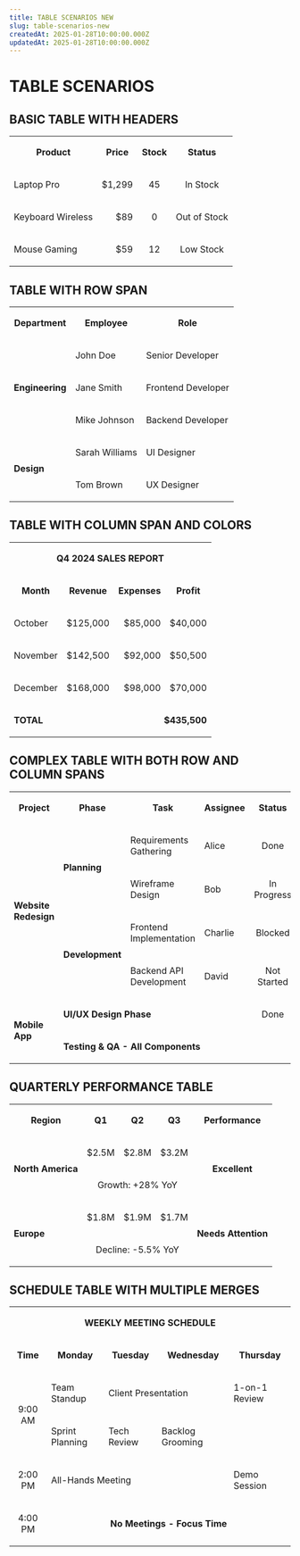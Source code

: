 ```yaml
---
title: TABLE SCENARIOS NEW
slug: table-scenarios-new
createdAt: 2025-01-28T10:00:00.000Z
updatedAt: 2025-01-28T10:00:00.000Z
---
```


# TABLE SCENARIOS

## BASIC TABLE WITH HEADERS

<table isTableHeaderOn="true" columnWidths="200,200,200,200">
  <tr>
    <td align="center" darkBackgroundColor="#1E40AF">
      <p><strong>Product</strong></p>
    </td>
    <td align="center" darkBackgroundColor="#1E40AF">
      <p><strong>Price</strong></p>
    </td>
    <td align="center" darkBackgroundColor="#1E40AF">
      <p><strong>Stock</strong></p>
    </td>
    <td align="center" darkBackgroundColor="#1E40AF">
      <p><strong>Status</strong></p>
    </td>
  </tr>
  <tr>
    <td align="left" darkBackgroundColor="#374151">
      <p>Laptop Pro</p>
    </td>
    <td align="right" darkBackgroundColor="#166534">
      <p>$1,299</p>
    </td>
    <td align="center">
      <p>45</p>
    </td>
    <td align="center" lightBackgroundColor="#22C55E" darkBackgroundColor="#14532D">
      <p>In Stock</p>
    </td>
  </tr>
  <tr>
    <td align="left" darkBackgroundColor="#374151">
      <p>Keyboard Wireless</p>
    </td>
    <td align="right" darkBackgroundColor="#991B1B">
      <p>$89</p>
    </td>
    <td align="center">
      <p>0</p>
    </td>
    <td align="center" lightBackgroundColor="#EF4444" darkBackgroundColor="#7F1D1D">
      <p>Out of Stock</p>
    </td>
  </tr>
  <tr>
    <td align="left" darkBackgroundColor="#374151">
      <p>Mouse Gaming</p>
    </td>
    <td align="right" darkBackgroundColor="#C2410C">
      <p>$59</p>
    </td>
    <td align="center">
      <p>12</p>
    </td>
    <td align="center" lightBackgroundColor="#F59E0B" darkBackgroundColor="#9A3412">
      <p>Low Stock</p>
    </td>
  </tr>
</table>

## TABLE WITH ROW SPAN

<table isTableHeaderOn="true" columnWidths="250,250,250">
  <tr>
    <td align="center" darkBackgroundColor="#1E3A8A">
      <p><strong>Department</strong></p>
    </td>
    <td align="center" darkBackgroundColor="#1E3A8A">
      <p><strong>Employee</strong></p>
    </td>
    <td align="center" darkBackgroundColor="#1E3A8A">
      <p><strong>Role</strong></p>
    </td>
  </tr>
  <tr>
    <td align="left" rowSpan="3" lightBackgroundColor="#3B82F6" darkBackgroundColor="#1E3A8A">
      <p><strong>Engineering</strong></p>
    </td>
    <td align="left" darkBackgroundColor="#1F2937">
      <p>John Doe</p>
    </td>
    <td align="left" darkBackgroundColor="#374151">
      <p>Senior Developer</p>
    </td>
  </tr>
  <tr>
    <td align="left" darkBackgroundColor="#1F2937">
      <p>Jane Smith</p>
    </td>
    <td align="left" darkBackgroundColor="#374151">
      <p>Frontend Developer</p>
    </td>
  </tr>
  <tr>
    <td align="left" darkBackgroundColor="#1F2937">
      <p>Mike Johnson</p>
    </td>
    <td align="left" darkBackgroundColor="#374151">
      <p>Backend Developer</p>
    </td>
  </tr>
  <tr>
    <td align="left" rowSpan="2" lightBackgroundColor="#8B5CF6" darkBackgroundColor="#6B21A8">
      <p><strong>Design</strong></p>
    </td>
    <td align="left" darkBackgroundColor="#581C87">
      <p>Sarah Williams</p>
    </td>
    <td align="left" darkBackgroundColor="#7C3AED">
      <p>UI Designer</p>
    </td>
  </tr>
  <tr>
    <td align="left" darkBackgroundColor="#581C87">
      <p>Tom Brown</p>
    </td>
    <td align="left" darkBackgroundColor="#7C3AED">
      <p>UX Designer</p>
    </td>
  </tr>
</table>

## TABLE WITH COLUMN SPAN AND COLORS

<table isTableHeaderOn="true" columnWidths="200,200,200,200">
  <tr>
    <td align="center" colSpan="4" lightBackgroundColor="#10B981" darkBackgroundColor="#14532D">
      <p><strong>Q4 2024 SALES REPORT</strong></p>
    </td>
  </tr>
  <tr>
    <td align="center" darkBackgroundColor="#1E40AF">
      <p><strong>Month</strong></p>
    </td>
    <td align="center" darkBackgroundColor="#1E40AF">
      <p><strong>Revenue</strong></p>
    </td>
    <td align="center" darkBackgroundColor="#1E40AF">
      <p><strong>Expenses</strong></p>
    </td>
    <td align="center" darkBackgroundColor="#1E40AF">
      <p><strong>Profit</strong></p>
    </td>
  </tr>
  <tr>
    <td align="left" darkBackgroundColor="#374151">
      <p>October</p>
    </td>
    <td align="right" lightBackgroundColor="#D1FAE5" darkBackgroundColor="#166534">
      <p>$125,000</p>
    </td>
    <td align="right" lightBackgroundColor="#FEE2E2" darkBackgroundColor="#991B1B">
      <p>$85,000</p>
    </td>
    <td align="right" lightBackgroundColor="#D1FAE5" darkBackgroundColor="#166534">
      <p>$40,000</p>
    </td>
  </tr>
  <tr>
    <td align="left" darkBackgroundColor="#374151">
      <p>November</p>
    </td>
    <td align="right" lightBackgroundColor="#D1FAE5" darkBackgroundColor="#166534">
      <p>$142,500</p>
    </td>
    <td align="right" lightBackgroundColor="#FEE2E2" darkBackgroundColor="#991B1B">
      <p>$92,000</p>
    </td>
    <td align="right" lightBackgroundColor="#D1FAE5" darkBackgroundColor="#166534">
      <p>$50,500</p>
    </td>
  </tr>
  <tr>
    <td align="left" darkBackgroundColor="#374151">
      <p>December</p>
    </td>
    <td align="right" lightBackgroundColor="#D1FAE5" darkBackgroundColor="#166534">
      <p>$168,000</p>
    </td>
    <td align="right" lightBackgroundColor="#FEE2E2" darkBackgroundColor="#991B1B">
      <p>$98,000</p>
    </td>
    <td align="right" lightBackgroundColor="#D1FAE5" darkBackgroundColor="#166534">
      <p>$70,000</p>
    </td>
  </tr>
  <tr>
    <td align="left" lightBackgroundColor="#FEF3C7" darkBackgroundColor="#C2410C">
      <p><strong>TOTAL</strong></p>
    </td>
    <td align="right" colSpan="3" lightBackgroundColor="#FEF3C7" darkBackgroundColor="#C2410C">
      <p><strong>$435,500</strong></p>
    </td>
  </tr>
</table>

## COMPLEX TABLE WITH BOTH ROW AND COLUMN SPANS

<table isTableHeaderOn="true" columnWidths="180,180,180,180,180">
  <tr>
    <td align="center" darkBackgroundColor="#1E3A8A">
      <p><strong>Project</strong></p>
    </td>
    <td align="center" darkBackgroundColor="#1E3A8A">
      <p><strong>Phase</strong></p>
    </td>
    <td align="center" darkBackgroundColor="#1E3A8A">
      <p><strong>Task</strong></p>
    </td>
    <td align="center" darkBackgroundColor="#1E3A8A">
      <p><strong>Assignee</strong></p>
    </td>
    <td align="center" darkBackgroundColor="#1E3A8A">
      <p><strong>Status</strong></p>
    </td>
  </tr>
  <tr>
    <td align="left" rowSpan="4" lightBackgroundColor="#60A5FA" darkBackgroundColor="#1E3A8A">
      <p><strong>Website Redesign</strong></p>
    </td>
    <td align="left" rowSpan="2" lightBackgroundColor="#A78BFA" darkBackgroundColor="#6B21A8">
      <p><strong>Planning</strong></p>
    </td>
    <td align="left" darkBackgroundColor="#374151">
      <p>Requirements Gathering</p>
    </td>
    <td align="left" darkBackgroundColor="#1F2937">
      <p>Alice</p>
    </td>
    <td align="center" lightBackgroundColor="#22C55E" darkBackgroundColor="#14532D">
      <p>Done</p>
    </td>
  </tr>
  <tr>
    <td align="left" darkBackgroundColor="#374151">
      <p>Wireframe Design</p>
    </td>
    <td align="left" darkBackgroundColor="#1F2937">
      <p>Bob</p>
    </td>
    <td align="center" lightBackgroundColor="#F59E0B" darkBackgroundColor="#9A3412">
      <p>In Progress</p>
    </td>
  </tr>
  <tr>
    <td align="left" rowSpan="2" lightBackgroundColor="#34D399" darkBackgroundColor="#14532D">
      <p><strong>Development</strong></p>
    </td>
    <td align="left" darkBackgroundColor="#374151">
      <p>Frontend Implementation</p>
    </td>
    <td align="left" darkBackgroundColor="#1F2937">
      <p>Charlie</p>
    </td>
    <td align="center" lightBackgroundColor="#EF4444" darkBackgroundColor="#7F1D1D">
      <p>Blocked</p>
    </td>
  </tr>
  <tr>
    <td align="left" darkBackgroundColor="#374151">
      <p>Backend API Development</p>
    </td>
    <td align="left" darkBackgroundColor="#1F2937">
      <p>David</p>
    </td>
    <td align="center" lightBackgroundColor="#3B82F6" darkBackgroundColor="#1E40AF">
      <p>Not Started</p>
    </td>
  </tr>
  <tr>
    <td align="left" rowSpan="2" lightBackgroundColor="#F472B6" darkBackgroundColor="#9F1239">
      <p><strong>Mobile App</strong></p>
    </td>
    <td align="left" colSpan="3" lightBackgroundColor="#FCD34D" darkBackgroundColor="#C2410C">
      <p><strong>UI/UX Design Phase</strong></p>
    </td>
    <td align="center" lightBackgroundColor="#22C55E" darkBackgroundColor="#14532D">
      <p>Done</p>
    </td>
  </tr>
  <tr>
    <td align="left" colSpan="4" lightBackgroundColor="#FB7185" darkBackgroundColor="#9F1239">
      <p><strong>Testing & QA - All Components</strong></p>
    </td>
  </tr>
</table>

## QUARTERLY PERFORMANCE TABLE

<table isTableHeaderOn="true" columnWidths="150,150,150,150,200">
  <tr>
    <td align="center" darkBackgroundColor="#1E40AF">
      <p><strong>Region</strong></p>
    </td>
    <td align="center" darkBackgroundColor="#1E40AF">
      <p><strong>Q1</strong></p>
    </td>
    <td align="center" darkBackgroundColor="#1E40AF">
      <p><strong>Q2</strong></p>
    </td>
    <td align="center" darkBackgroundColor="#1E40AF">
      <p><strong>Q3</strong></p>
    </td>
    <td align="center" darkBackgroundColor="#1E40AF">
      <p><strong>Performance</strong></p>
    </td>
  </tr>
  <tr>
    <td align="left" rowSpan="2" lightBackgroundColor="#6366F1" darkBackgroundColor="#1E3A8A">
      <p><strong>North America</strong></p>
    </td>
    <td align="right" lightBackgroundColor="#FEF3C7" darkBackgroundColor="#C2410C">
      <p>$2.5M</p>
    </td>
    <td align="right" lightBackgroundColor="#FEF3C7" darkBackgroundColor="#C2410C">
      <p>$2.8M</p>
    </td>
    <td align="right" lightBackgroundColor="#D1FAE5" darkBackgroundColor="#166534">
      <p>$3.2M</p>
    </td>
    <td align="center" rowSpan="2" lightBackgroundColor="#22C55E" darkBackgroundColor="#14532D">
      <p><strong>Excellent</strong></p>
    </td>
  </tr>
  <tr>
    <td align="center" colSpan="3" lightBackgroundColor="#E0E7FF" darkBackgroundColor="#3730A3">
      <p>Growth: +28% YoY</p>
    </td>
  </tr>
  <tr>
    <td align="left" rowSpan="2" lightBackgroundColor="#8B5CF6" darkBackgroundColor="#6B21A8">
      <p><strong>Europe</strong></p>
    </td>
    <td align="right" lightBackgroundColor="#FEF3C7" darkBackgroundColor="#C2410C">
      <p>$1.8M</p>
    </td>
    <td align="right" lightBackgroundColor="#FEF3C7" darkBackgroundColor="#C2410C">
      <p>$1.9M</p>
    </td>
    <td align="right" lightBackgroundColor="#FEE2E2" darkBackgroundColor="#991B1B">
      <p>$1.7M</p>
    </td>
    <td align="center" rowSpan="2" lightBackgroundColor="#F59E0B" darkBackgroundColor="#9A3412">
      <p><strong>Needs Attention</strong></p>
    </td>
  </tr>
  <tr>
    <td align="center" colSpan="3" lightBackgroundColor="#FEE2E2" darkBackgroundColor="#7F1D1D">
      <p>Decline: -5.5% YoY</p>
    </td>
  </tr>
</table>

## SCHEDULE TABLE WITH MULTIPLE MERGES

<table isTableHeaderOn="true" columnWidths="200,150,150,150,150">
  <tr>
    <td align="center" colSpan="5" lightBackgroundColor="#0EA5E9" darkBackgroundColor="#0C4A6E">
      <p><strong>WEEKLY MEETING SCHEDULE</strong></p>
    </td>
  </tr>
  <tr>
    <td align="center" darkBackgroundColor="#1E40AF">
      <p><strong>Time</strong></p>
    </td>
    <td align="center" darkBackgroundColor="#1E40AF">
      <p><strong>Monday</strong></p>
    </td>
    <td align="center" darkBackgroundColor="#1E40AF">
      <p><strong>Tuesday</strong></p>
    </td>
    <td align="center" darkBackgroundColor="#1E40AF">
      <p><strong>Wednesday</strong></p>
    </td>
    <td align="center" darkBackgroundColor="#1E40AF">
      <p><strong>Thursday</strong></p>
    </td>
  </tr>
  <tr>
    <td align="center" rowSpan="2" lightBackgroundColor="#F3F4F6" darkBackgroundColor="#374151">
      <p>9:00 AM</p>
    </td>
    <td align="left" lightBackgroundColor="#DBEAFE" darkBackgroundColor="#1E40AF">
      <p>Team Standup</p>
    </td>
    <td align="left" colSpan="2" lightBackgroundColor="#D1FAE5" darkBackgroundColor="#14532D">
      <p>Client Presentation</p>
    </td>
    <td align="left" lightBackgroundColor="#FCE7F3" darkBackgroundColor="#9F1239">
      <p>1-on-1 Review</p>
    </td>
  </tr>
  <tr>
    <td align="left" lightBackgroundColor="#FEF3C7" darkBackgroundColor="#C2410C">
      <p>Sprint Planning</p>
    </td>
    <td align="left" lightBackgroundColor="#E0E7FF" darkBackgroundColor="#3730A3">
      <p>Tech Review</p>
    </td>
    <td align="left" lightBackgroundColor="#FEF3C7" darkBackgroundColor="#C2410C">
      <p>Backlog Grooming</p>
    </td>
    <td align="left">
      <p></p>
    </td>
  </tr>
  <tr>
    <td align="center" lightBackgroundColor="#F3F4F6" darkBackgroundColor="#374151">
      <p>2:00 PM</p>
    </td>
    <td align="left" colSpan="3" lightBackgroundColor="#FEE2E2" darkBackgroundColor="#991B1B">
      <p>All-Hands Meeting</p>
    </td>
    <td align="left" lightBackgroundColor="#FCD34D" darkBackgroundColor="#9A3412">
      <p>Demo Session</p>
    </td>
  </tr>
  <tr>
    <td align="center" lightBackgroundColor="#F3F4F6" darkBackgroundColor="#374151">
      <p>4:00 PM</p>
    </td>
    <td align="center" colSpan="4" lightBackgroundColor="#ECFDF5" darkBackgroundColor="#14532D">
      <p><strong>No Meetings - Focus Time</strong></p>
    </td>
  </tr>
</table>
